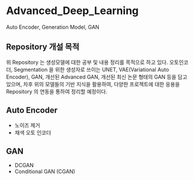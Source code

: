 # Advanced_Deep_Learning
Auto Encoder, Generation Model, GAN

## Repository 개설 목적
위 Repository 는 생성모델에 대한 공부 및 내용 정리를 목적으로 하고 있다.
오토인코더, Segmentation 을 위한 생성자로 쓰이는 UNET, VAE(Variational Auto Encoder), GAN, 개선된 Advanced GAN, 개선된 최신 논문 형태의 GAN 등을 담고 있으며, 
차후 위의 모델들의 기반 지식을 활용하여, 다양한 프로젝트에 대한 응용을 Repository 의 연동을 통하여 정리할 예정이다.

## Auto Encoder
- 노이즈 제거
- 채색 오토 인코더

## GAN 
- DCGAN
- Conditional GAN (CGAN)
